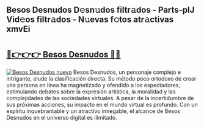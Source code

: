 ## Besos Desnudos D𝚎sn𝚞dos filtr𝚊dos - Parts-plJ Vid𝚎os filtr𝚊dos - N𝚞evas f𝚘tos atr𝚊ctivas xmvEi

# <h2><a href="http://mb49xpi.tromn.icu/?c=Besos+Desnudos">🔗👉👉👉 Besos Desnudos 🔗🔗</a></h2>

[![Besos Desnudos nuevo](https://i.imgur.com/pEAQMta.gif)](http://mb49xpi.tromn.icu/?c=Besos+Desnudos)
Besos Desnudos, un personaje complejo e intrigante, elude la clasificación directa. Su método poco ortodoxo de crear una persona en línea ha magnetizado y ofendido a los espectadores, estimulando debates sobre la expresión artística, la moralidad y las complejidades de las sociedades virtuales. A pesar de la incertidumbre de sus próximas acciones, su impacto en el mundo virtual es profundo. Con un espíritu inquebrantable y un atractivo innegable, el alcance de Besos Desnudos en el universo digital es ilimitado.

